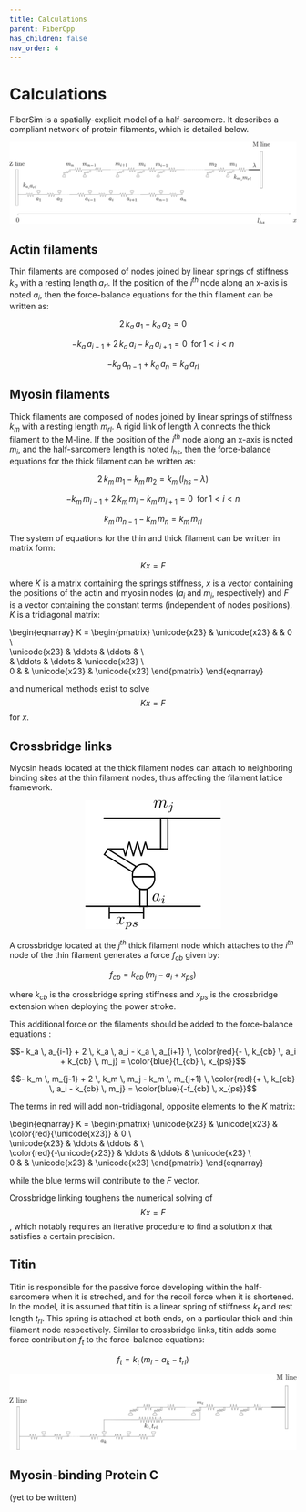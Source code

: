 ```yaml
---
title: Calculations
parent: FiberCpp
has_children: false
nav_order: 4
---
```


# Calculations

FiberSim is a spatially-explicit model of a half-sarcomere. It describes a compliant network of protein filaments, which is detailed below.

![FiberSim myofilaments](Filaments.png)

## Actin filaments

Thin filaments are composed of nodes joined by linear springs of stiffness $k_{a}$ with a resting length $a_{rl}$. If the position of the $i^{th}$ node along an x-axis is noted $a_i$, then the force-balance equations for the thin filament can be written as:

$$ 2 \, k_a \, a_1 - k_a \, a_2 = 0$$

$$ -  k_a \, a_{i-1} + 2 \, k_a \, a_i - k_a \, a_{i+1} = 0 \,\,\, \text{for} \, 1 \lt i \lt n$$

$$ -k_a \, a_{n-1} + k_a \, a_n = k_a \, a_{rl}$$

## Myosin filaments

Thick filaments are composed of nodes joined by linear springs of stiffness $k_{m}$ with a resting length $m_{rl}$. A rigid link of length $\lambda$ connects the thick filament to the M-line. If the position of the $i^{th}$ node along an x-axis is noted $m_i$, and the half-sarcomere length is noted $l_{hs}$, then the force-balance equations for the thick filament can be written as:

$$ 2 \, k_m \, m_1 - k_m \, m_2 = k_m \, (l_{hs}- \lambda)$$

$$ -  k_m \, m_{i-1} + 2 \, k_m \, m_i - k_m \, m_{i+1} = 0 \,\,\, \text{for} \, 1 \lt i \lt n$$

$$ k_m \, m_{n-1} - k_m \, m_n = k_m \, m_{rl}$$

The system of equations for the thin and thick filament can be written in matrix form:

$$ K x = F$$

where $K$ is a matrix containing the springs stiffness, $x$ is a vector containing the positions of the actin and myosin nodes ($a_i$ and $m_i$, respectively) and $F$ is a vector containing the constant terms (independent of nodes positions). $K$ is a tridiagonal matrix:

\begin{eqnarray}
K = \begin{pmatrix}
\unicode{x23} & \unicode{x23} & & 0 \\\
\unicode{x23} & \ddots & \ddots &  \\\
& \ddots & \ddots &  \unicode{x23} \\\
0 &  & \unicode{x23} & \unicode{x23}
\end{pmatrix}
\end{eqnarray}

and numerical methods exist to solve $$ K x = F$$ for $x$.


## Crossbridge links 

Myosin heads located at the thick filament nodes can attach to neighboring binding sites at the thin filament nodes, thus affecting the filament lattice framework. 

<p align="center">
  <img alt="cb_link" src="cb_link.png">
</p>

A crossbridge located at the $j^{th}$ thick filament node which attaches to the $i^{th}$ node of the thin filament generates a force $f_{cb}$ given by:

$$f_{cb} = k_{cb} \, (m_j - a_i + x_{ps})$$

where  $k_{cb}$ is the crossbridge spring stiffness and $x_{ps}$ is the crossbridge extension when deploying the power stroke.

This additional force on the filaments should be added to the force-balance equations :

$$-  k_a \, a_{i-1} + 2 \, k_a \, a_i - k_a \, a_{i+1} \, \color{red}{- \, k_{cb} \, a_i + k_{cb} \, m_j} = \color{blue}{f_{cb} \, x_{ps}}$$

$$-  k_m \, m_{j-1} + 2 \, k_m \, m_j - k_m \, m_{j+1} \, \color{red}{+ \, k_{cb} \, a_i - k_{cb} \, m_j} = \color{blue}{-f_{cb} \, x_{ps}}$$ 

The terms in red will add non-tridiagonal, opposite elements to the $K$ matrix: 

\begin{eqnarray}
K = \begin{pmatrix}
\unicode{x23} & \unicode{x23} & \color{red}{\unicode{x23}} & 0 \\\
\unicode{x23} & \ddots & \ddots &  \\\
\color{red}{-\unicode{x23}} & \ddots & \ddots &  \unicode{x23} \\\
0 &  & \unicode{x23} & \unicode{x23}
\end{pmatrix}
\end{eqnarray}

while the blue terms will contribute to the $F$ vector. 

Crossbridge linking toughens the numerical solving of $$K x = F$$, which notably requires an iterative procedure to find a solution $x$ that satisfies a certain precision. 

## Titin 

Titin is responsible for the passive force developing within the half-sarcomere when it is streched, and for the recoil force when it is shortened. In the model, it is assumed that titin is a linear spring of stiffness $k_t$ and rest length $t_{rl}$. This spring is attached at both ends, on a particular thick and thin filament node respectively. Similar to crossbridge links, titin adds some force contribution $f_{t}$ to the force-balance equations:

$$f_{t} = k_{t} \, (m_l - a_k - t_{rl})$$

![Titin](titin.png)

## Myosin-binding Protein C

(yet to be written)



